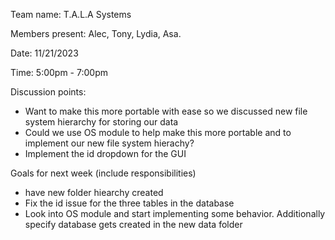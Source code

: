 Team name: T.A.L.A Systems

Members present: Alec, Tony, Lydia, Asa.

Date: 11/21/2023

Time: 5:00pm - 7:00pm

Discussion points:

* Want to make this more portable with ease so we discussed new file system hierarchy for storing our data
* Could we use OS module to help make this more portable and to implement our new file system hierachy?
* Implement the id dropdown for the GUI


Goals for next week (include responsibilities)

* have new folder hiearchy created
* Fix the id issue for the three tables in the database
* Look into OS module and start implementing some behavior. Additionally specify database gets created in the new data folder
